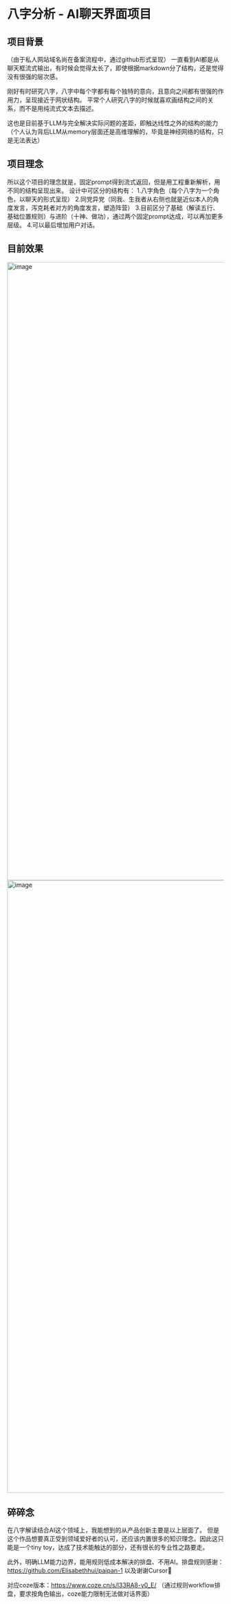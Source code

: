 # 八字分析 - AI聊天界面项目

## 项目背景
（由于私人网站域名尚在备案流程中，通过github形式呈现）
一直看到AI都是从聊天框流式输出，有时候会觉得太长了，即使根据markdown分了结构，还是觉得没有很强的层次感。

刚好有时研究八字，八字中每个字都有每个独特的意向，且意向之间都有很强的作用力，呈现接近于网状结构。
平常个人研究八字的时候就喜欢画结构之间的关系，而不是用纯流式文本去描述。

这也是目前基于LLM与完全解决实际问题的差距，即触达线性之外的结构的能力（个人认为背后LLM从memory层面还是高维理解的，毕竟是神经网络的结构，只是无法表达）

## 项目理念
所以这个项目的理念就是，固定prompt得到流式返回，但是用工程重新解析，用不同的结构呈现出来。
设计中可区分的结构有：
1.八字角色（每个八字为一个角色，以聊天的形式呈现）
2.同党异党（同我、生我者从右侧也就是近似本人的角度发言，泻克耗者对方的角度发言，塑造阵营）
3.目前区分了基础（解读五行、基础位置规则）与进阶（十神、做功），通过两个固定prompt达成，可以再加更多层级。
4.可以最后增加用户对话。

## 目前效果
<img width="1438" alt="image" src="https://github.com/user-attachments/assets/1e6f07f9-9568-42f9-a040-1a136942d763" />
<img width="1425" alt="image" src="https://github.com/user-attachments/assets/372699f7-5804-4547-b8b9-17f4b7992f61" />


## 碎碎念
在八字解读结合AI这个领域上，我能想到的从产品创新主要是以上层面了。
但是这个作品想要真正受到领域爱好者的认可，还应该内置很多的知识理念。因此这只能是一个tiny toy，达成了技术能触达的部分，还有很长的专业性之路要走。

此外，明确LLM能力边界，能用规则低成本解决的排盘、不用AI。排盘规则感谢：https://github.com/Elisabethhui/paipan-1
以及谢谢Cursor🥹

对应coze版本：https://www.coze.cn/s/l33RA8-y0_E/ （通过规则workflow排盘，要求按角色输出，coze能力限制无法做对话界面）




